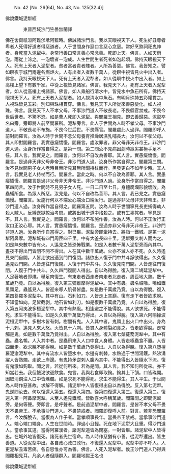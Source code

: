 ﻿　　No. 42 [No. 26(64), No. 43, No. 125(32.4)]

佛說鐵城泥犁經

　　　　東晉西域沙門竺曇無蘭譯


佛在舍衛祇洹阿難邠坻阿藍時。佛誡諸沙門言。我以天眼視天下人。死生好丑尊者卑者人死得好道者得惡道者。人于世間身作惡口言惡心念惡。常好烹煞祠祀鬼神者。身死當入泥犁中。身常行善口常言善心常念善。死即上天。佛言。人如天雨泡。雨從上渧之。一泡壞者一泡成。人生世間生者死者如泡起頃。佛持天眼視天下人。死有上天者入泥犁者。貧者富者貴者賤者。人所為善惡。佛言。我皆知之。譬如瞑夜于城門兩邊各燃炬火。人有出者入者數千萬人。從瞑中視皆見火中出入者。佛言。我持天眼視天下人。死有上天者入泥犁者。如人從瞑中視火中出入者。如上高樓上望下有數千家。中從上視皆見諸家。佛言。我見天下人。死有上天者入泥犁者。如人從高樓上視諸家。佛言。如人乘船行清水中。皆見水中魚石所有。佛持天眼視天下人。死有上天者入泥犁者。如人視清水中魚石。有明月珠持五彩縷貫之。人視珠皆見五彩。別知與珠相貫穿。佛言。我見天下人所從來善惡變化。如人視珠。佛言。我見天下人不孝父母。不事沙門道人不敬長老。不畏縣官禁戒。不畏今世后世者。不驚不恐。如是曹人死即入泥犁。與閻羅王相見。即去善歸惡。泥犁卒名曰旁。旁即將人前至閻羅所。泥犁旁言。此人于世間為人時不孝父母。不事沙門道人。不敬長老不布施。不畏今世后世。不畏縣官。閻羅處此人過罪。閻羅即呼人前對閻羅言。汝為人時于世間不念父母養育推燥居濕乳哺長大。汝何以不孝父母。其人即對閻羅言。我實愚癡憍慢。閻羅言。處汝罪者。非父母非天非帝王。非沙門道人過。汝身所作當自得之。是第一問。第二問汝不見病困劇時羸劣甚極手足不任。其人言。我實見之。閻羅言。汝何以不自改為善耶。其人言。實愚癡憍慢。閻羅言。是過非天非父母非帝王。非沙門道人過。汝身所作當自得之。閻羅第三問。汝不見世間男子女人老時目無所見耳無所聞持杖而行。黑發更白不如年少時。其人言。我實見老人持杖而行。閻羅言。當此之時。何以不自改為善耶。其人言。實愚癡憍慢。閻羅言是過非父母非天非帝王。非沙門道人過。汝身所作當自得之。閻羅第四問言。汝于世間時不見男子女人死。一日二日至七日。身體腐爛形貌壞敗。為蟲蟻所食。為眾人所惡。汝見是。何以不自改為善耶。其人言。我已見之。實愚癡憍慢。閻羅言。汝施行何以不端汝心端汝口端汝行。是過亦非父母非天非帝王。非沙門道人過。汝身所作當自得之。閻羅第五問。汝為人時于世間寧見長吏捕得劫人殺人賊人。反縛送獄掠治考問。或將出城于道中挌殺之。或有生辜挓者。寧見是不。其人言。我實見之。閻羅言。汝何以不布施作善。汝為人時。何以不正汝行正汝口正汝心耶。其人言。實愚癡憍慢。閻羅言。是過亦非父母非天非帝王。非沙門非道人過。汝身所作自當得之。對已畢。泥犁旁即牽持去。將詣一鐵城。是第一泥犁阿鼻摩。泥犁城有四門周匝四千里。中有大釜長四十里。泥犁旁叉刺人而內之。如是無央數中皆有火。人遙見之皆恐怖戰栗。如是入者數千萬人泥犁旁而內其中。晝夜不得出門皆閉不開不得出。人在其中數千萬歲。火亦不滅人亦不死。久久時遙見東門自開。人皆走欲出適到門門復閉。諸欲出人復于門中共斗諍欲得出。久久復遙見西門開。人皆走往門復閉。人復于門中共斗。久久復見南門開。人皆走往門復閉。人復于門中共斗。久久四門復開人得出。自以為得脫。復入第二鳩延泥犁中。人足著地者即燋。舉足肉復生。有東走者西走者南走者北走者。周匝地大熱。數千萬歲乃竟。自以為得脫。復入第三彌離摩得泥犁中。其中有蟲。蟲名崛喙。嘴如鐵黑頭足。蟲遙見人。皆迎來啄人肌骨皆盡。如是數千萬歲乃竟。自以為得脫。復入第四芻羅多泥犁中。其中有山。石利如刀。人皆走上其巔。復有走下者皆欲求脫。不知當如向。足皆截剝。地石皆如利刀。如是復數千萬歲乃竟。人自以為得脫。復入第五阿夷波多桓泥犁中。其中有熱風。相逢避之不能得脫。其人欲求死。不能得死。求生不能得生。如是久久數千萬歲乃得出。人自以為得脫。復入第六阿喻操波泥桓泥犁中。多樹木皆有刺。樹間有鬼。人入其中者。鬼頭上出火口中出火。身為十六刺。遙見人來大怒。火皆見十六刺。皆貫人身體裂如食之。皆走欲得脫。走常觸是鬼。如是數千萬歲乃竟得出。人自以為得脫。復入第七槃蓰務泥犁中。其中有蟲。蟲名鶉。人入其中者。是蟲飛來入人口中食人身體。人皆走極蟲食不置。人皆四面走。欲求脫不能得脫。如是數千萬歲乃竟得出。人自以為得脫。復入第八墮檀羅泥渝泥犁中。其中有流水人皆墮水中。水邊有刺棘。水熱過于世間湯鑊。熱沸涌躍人皆熟爛。走欲上岸邊。有鬼持矛逆刺人腹內其中。不能得出入皆隨水下流。復有鬼激如鉤取。問之言。若從何所來。若為是問。其人言。我不知何所從來。亦不知當若去。我但饑渴欲逐飲食。鬼言。我與若食即取鉤。鉤其上下頷。口皆磔開。因取消銅注人口中皆燋爛。如是求死不能得死。求生不能得生。其人平生。于世間為人時作惡甚故。求解不得解。諸泥犁中人皆復得出自以為得脫。反入第七泥犁。鬼逆問汝去。何以復還入第五。復還入第四。從第四復還入第三。復還入第二。復還入第一阿鼻摩泥犁。未至人遙見鐵城。皆歡喜大呼稱萬歲。閻羅聞之即問泥犁旁。是何等聲。旁即言。是呼聲者。是前過泥犁中者。閻羅言。是皆不孝父母不畏天不畏帝王。不承事沙門道人。不畏禁戒者。閻羅即復呼人前。對言。若非恐閻羅言。今汝解脫去。當復為人作子者。當孝順事長年。當畏帝王禁戒。當承事沙門道人。端心端口端身。人生在世間時。罪過小且輕。死在地下泥犁大且重。得沙門道人。當承事其道。當得阿羅漢者。諸泥犁道皆為閉塞。一對皆畢。諸泥犁中人皆得出。在城外地皆復死。諸死者先世宿命。為人時作惡猶有小善。從泥犁還出。皆生善道。人從泥犁中出。各自政心政口政行。不復還入泥犁中。泥犁中亦不呼人。人更泥犁丑毒苦痛。各自思惟亦可為善。佛言。人死入泥犁者。侯王沙門道人乃得與閻羅相見耳。凡余人者但隨群入。閻羅地獄王名也

佛說鐵城泥犁經
